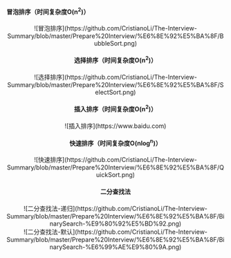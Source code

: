####  冒泡排序（时间复杂度O(n<sup>2</sup>)）
<div align=center>![冒泡排序](https://github.com/CristianoLi/The-Interview-Summary/blob/master/Prepare%20Interview/%E6%8E%92%E5%BA%8F/BubbleSort.png)

####  选择排序（时间复杂度O(n<sup>2</sup>)）

<div align=center>![选择排序](https://github.com/CristianoLi/The-Interview-Summary/blob/master/Prepare%20Interview/%E6%8E%92%E5%BA%8F/SelectSort.png)

#### 插入排序（时间复杂度O(n<sup>2</sup>)）

<div align=center>![插入排序](https://www.baidu.com)

#### 快速排序（时间复杂度O(nlog<sup>n</sup>)）

<div align=center>![快速排序](https://github.com/CristianoLi/The-Interview-Summary/blob/master/Prepare%20Interview/%E6%8E%92%E5%BA%8F/QuickSort.png)

#### 二分查找法

<div align=center>![二分查找法-递归](https://github.com/CristianoLi/The-Interview-Summary/blob/master/Prepare%20Interview/%E6%8E%92%E5%BA%8F/BinarySearch-%E9%80%92%E5%BD%92.png)    

<div align=center>![二分查找法-默认](https://github.com/CristianoLi/The-Interview-Summary/blob/master/Prepare%20Interview/%E6%8E%92%E5%BA%8F/BinarySearch-%E6%99%AE%E9%80%9A.png)
